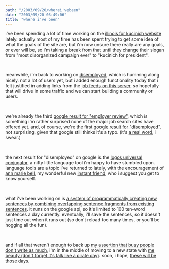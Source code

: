 ```yaml
---
path: "/2003/09/20/wherei'vebeen" 
date: "2003/09/20 03:49:06" 
title: "where i've been" 
---
```

<p>i've been spending a lot of time working on the <a href="http://www.il4kucinich.org/">illinois for kucinich website</a> lately. actually most of my time has been spent trying to get some idea of what the goals of the site are, but i'm now unsure there really are any goals, or ever will be, so i'm taking a break from that until they change their slogan from "most disorganized campaign ever" to "kucinich for president".</p><br><p>meanwhile, i'm back to working on <a href="http://www.disemployed.com/">disemployed</a>, which is humming along nicely. not a lot of users yet, but i added enough functionality today that i felt justified in adding links from the <a href="http://weblog.randomchaos.com/jobfeeds.php">job feeds on this server</a>, so hopefully that will drive in some traffic and we can start building a community or users.</p><br><p>we're already the third <a href="http://www.google.com/search?q=employer+review">google result for "employer review"</a>, which is something i'm rather surprised none of the major job search sites have offered yet. and, of course, we're the first <a href="http://www.google.com/search?q=disemployed">google result for "disemployed"</a>. not surprising, given that google still thinks it's a typo. (it's <a href="http://dictionary.reference.com/search?q=disemployed">a real word</a>, i swear.)</p><br><p>the next result for "disemployed" on google is the <a href="http://www.verba.org/owa-v/verba_dba.verba_en.select_page?query_verba=disemploy">logos universal conjugator</a>, a nifty little language tool i'm happy to have stumbled upon. language tools are a topic i've returned to lately, with the encouragement of <a href="http://annmariabell.com/">ann marie bell</a>, my wonderful new <a href="http://annmariabell.com/alternate/blog/instantfriends.html">instant friend</a>, who i suggest you get to know yourself.</p><br><p>what i've been working on is <a href="http://www.randomchaos.com/prose.php">a system of programmatically creating new sentences by combining overlapping sentence fragments from existing sentences</a>. it runs on the google api, so it's limited to 100 ten-word sentences a day currently. eventually, i'll save the sentences, so it doesn't just time out when it runs out (so don't reload too many times, or you'll be hogging all the fun).</p><br><p>and if all that weren't enough to back up <a href="http://weblog.randomchaos.com/index.php?date=2003-09-04&amp;title=because+i+have+ample+free+time">my assertion that busy people don't write as much</a>, i'm in the middle of moving to a new state with <a href="http://talklikeapirate.com/howto.html">me beauty (don't forget it's talk like a pirate day)</a>. soon, i hope, <a href="http://diveintomark.org/archives/2003/09/09/these_days">these will be those days</a>.</p>